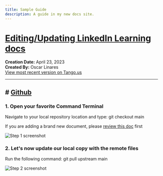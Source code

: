 ```yaml
---
title: Sample Guide
description: A guide in my new docs site.
---
```


# [Editing/Updating LinkedIn Learning docs](https://app.tango.us/app/workflow/194c0a69-78ee-4c1e-8687-0092f6e46163?utm_source=markdown&utm_medium=markdown&utm_campaign=workflow%20export%20links)

__Creation Date:__ April 23, 2023  
__Created By:__ Oscar Linares  
[View most recent version on Tango.us](https://app.tango.us/app/workflow/194c0a69-78ee-4c1e-8687-0092f6e46163?utm_source=markdown&utm_medium=markdown&utm_campaign=workflow%20export%20links)



***




## # [Github](https://github.com)


### 1. Open your favorite Command Terminal

Navigate to your local repository location and type: git checkout main

If you are adding a brand new document, please [review this doc](https://review.learn.microsoft.com/en-us/help/get-started/add-new-article?branch=main&pivots=learn-authoring-pack-yes) first

![Step 1 screenshot](https://images.tango.us/workflows/194c0a69-78ee-4c1e-8687-0092f6e46163/steps/b0734801-b9e7-42f1-96fc-4052de35aaf3/f0193c8d-c4ad-49da-9b41-3cd623209604.png?crop=focalpoint&fit=crop&fp-x=0.5000&fp-y=0.5000&w=1200&border=2%2CF4F2F7&border-radius=8%2C8%2C8%2C8&border-radius-inner=8%2C8%2C8%2C8&blend-align=bottom&blend-mode=normal&blend-x=0&blend-w=1200&blend64=aHR0cHM6Ly9pbWFnZXMudGFuZ28udXMvc3RhdGljL21hZGUtd2l0aC10YW5nby13YXRlcm1hcmstdjIucG5n&mark-x=2&mark-y=1257&m64=aHR0cHM6Ly9pbWFnZXMudGFuZ28udXMvc3RhdGljL2JsYW5rLnBuZz9tYXNrPWNvcm5lcnMmYm9yZGVyPTQlMkNGRjc0NDImdz05MjEmaD02MiZmaXQ9Y3JvcCZjb3JuZXItcmFkaXVzPTEw)


### 2. Let's now update our local copy with the remote files

Run the following command: git pull upstream main

![Step 2 screenshot](https://images.tango.us/workflows/194c0a69-78ee-4c1e-8687-0092f6e46163/steps/4d264ffa-fcdd-4670-89e7-562c42312576/a8a9cde1-b600-4164-8057-8ab149e86f78.png?crop=focalpoint&fit=crop&fp-x=0.5000&fp-y=0.5000&w=1200&border=2%2CF4F2F7&border-radius=8%2C8%2C8%2C8&border-radius-inner=8%2C8%2C8%2C8&blend-align=bottom&blend-mode=normal&blend-x=0&blend-w=1200&blend64=aHR0cHM6Ly9pbWFnZXMudGFuZ28udXMvc3RhdGljL21hZGUtd2l0aC10YW5nby13YXRlcm1hcmstdjIucG5n&mark-x=217&mark-y=50&m64=aHR0cHM6Ly9pbWFnZXMudGFuZ28udXMvc3RhdGljL2JsYW5rLnBuZz9tYXNrPWNvcm5lcnMmYm9yZGVyPTQlMkNGRjc0NDImdz0yNDEmaD0zMiZmaXQ9Y3JvcCZjb3JuZXItcmFkaXVzPTEw)
